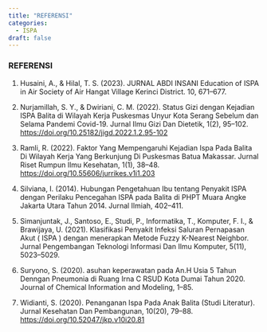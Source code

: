 ```yaml
---
title: "REFERENSI"
categories: 
  - ISPA
draft: false
---
```


### REFERENSI 
1. Husaini, A., & Hilal, T. S. (2023). JURNAL ABDI INSANI Education of ISPA in Air Society of Air Hangat Village Kerinci District. 10, 671–677.

2. Nurjamillah, S. Y., & Dwiriani, C. M. (2022). Status Gizi dengan Kejadian ISPA Balita di Wilayah Kerja Puskesmas Unyur Kota Serang Sebelum dan Selama Pandemi Covid-19. Jurnal Ilmu Gizi Dan Dietetik, 1(2), 95–102. https://doi.org/10.25182/jigd.2022.1.2.95-102

3. Ramli, R. (2022). Faktor Yang Mempengaruhi Kejadian Ispa Pada Balita Di Wilayah Kerja Yang Berkunjung Di Puskesmas Batua Makassar. Jurnal Riset Rumpun Ilmu Kesehatan, 1(1), 38–48. https://doi.org/10.55606/jurrikes.v1i1.203

4. Silviana, I. (2014). Hubungan Pengetahuan Ibu tentang Penyakit ISPA dengan Perilaku Pencegahan ISPA pada Balita di PHPT Muara Angke Jakarta Utara Tahun 2014. Jurnal Ilmiah, 402–411.

5. Simanjuntak, J., Santoso, E., Studi, P., Informatika, T., Komputer, F. I., & Brawijaya, U. (2021). Klasifikasi Penyakit Infeksi Saluran Pernapasan Akut ( ISPA ) dengan menerapkan Metode Fuzzy K-Nearest Neighbor. Jurnal Pengembangan Teknologi Informasi Dan Ilmu Komputer, 5(11), 5023–5029.

6. Suryono, S. (2020). asuhan keperawatan pada An.H Usia 5 Tahun Denngan Pneumonia di Ruang Irna C RSUD Kota Dumai Tahun 2020. Journal of Chemical Information and Modeling, 1–85.

7. Widianti, S. (2020). Penanganan Ispa Pada Anak Balita (Studi Literatur). Jurnal Kesehatan Dan Pembangunan, 10(20), 79–88. https://doi.org/10.52047/jkp.v10i20.81

